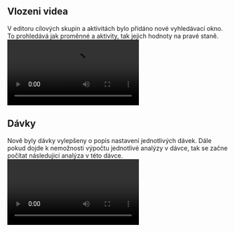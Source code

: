 ﻿---
categories: [kiwi]
layout: kiwi
---
## Vlozeni videa 
V editoru cílových skupin a aktivitách bylo přidáno nové vyhledávací okno. To prohledává jak proměnné a aktivity, tak jejich hodnoty na pravé staně.
<video src="{{site.url}}/data/KIWI_vyhledavani.mp4" type="video/mp4" controls></video>

## Dávky
Nově byly dávky vylepšeny o popis nastavení jednotlivých dávek. 
Dále pokud dojde k nemožnosti výpočtu jednotlivé analýzy v dávce, tak se začne počítat následujicí analýza v této dávce.
<video src="{{site.url}}/data/KIWI_vyhledavani.mp4" type="video/mp4" controls></video>
